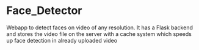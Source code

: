# Face_Detector
Webapp to detect faces on video of any resolution. It has a Flask backend and stores the video file on the server with a cache system which speeds up face detection in already uploaded video
